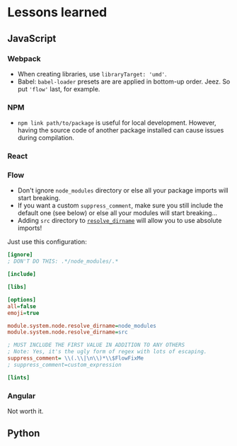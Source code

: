 # Lessons learned

## JavaScript

### Webpack

- When creating libraries, use `libraryTarget: 'umd'`.
- Babel: `babel-loader` presets are are applied in bottom-up order. Jeez. So put `'flow'` last, for example.

### NPM

- `npm link path/to/package` is useful for local development. However, having the source code of another package installed can cause issues during compilation.

### React

### Flow

- Don't ignore `node_modules` directory or else all your package imports will start breaking.
- If you want a custom `suppress_comment`, make sure you still include the default one (see below) or else all your modules will start breaking...
- Adding `src` directory to [`resolve_dirname`](https://flow.org/en/docs/config/options/#toc-module-system-node-resolve-dirname-string) will allow you to use absolute imports!

Just use this configuration:

```ini
[ignore]
; DON'T DO THIS: .*/node_modules/.*

[include]

[libs]

[options]
all=false
emoji=true

module.system.node.resolve_dirname=node_modules
module.system.node.resolve_dirname=src

; MUST INCLUDE THE FIRST VALUE IN ADDITION TO ANY OTHERS
; Note: Yes, it's the ugly form of regex with lots of escaping.
suppress_comment= \\(.\\|\n\\)*\\$FlowFixMe
; suppress_comment=custom_expression

[lints]

```

### Angular

Not worth it.

## Python

